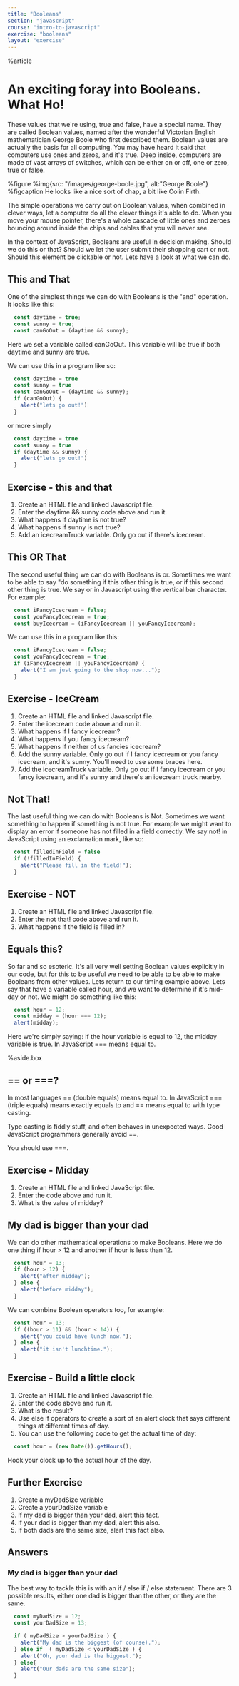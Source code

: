 ```yaml
---
title: "Booleans"
section: "javascript"
course: "intro-to-javascript"
exercise: "booleans"
layout: "exercise"
---
```


%article


# An exciting foray into Booleans. What Ho!

These values that we're using, true and false, have a special name. They are called Boolean values, named after the wonderful Victorian English mathematician George Boole who first described them. Boolean values are actually the basis for all computing. You may have heard it said that computers use ones and zeros, and it's true. Deep inside, computers are made of vast arrays of switches, which can be either on or off, one or zero, true or false.

%figure
%img{src: "/images/george-boole.jpg", alt:"George Boole"}
%figcaption
He looks like a nice sort of chap, a bit like Colin Firth.



The simple operations we carry out on Boolean values, when combined in clever ways, let a computer do all the clever things it's able to do. When you move your mouse pointer, there's a whole cascade of little ones and zeroes bouncing around inside the chips and cables that you will never see.

In the context of JavaScript, Booleans are useful in decision making. Should we do this or that? Should we let the user submit their shopping cart or not. Should this element be clickable or not. Lets have a look at what we can do.



## This and That ##

One of the simplest things we can do with Booleans is the "and" operation. It looks like this:


```js
  const daytime = true;
  const sunny = true;
  const canGoOut = (daytime && sunny);
```





Here we set a variable called canGoOut. This variable will be true if both daytime and sunny are true.

We can use this in a program like so:



```js
  const daytime = true
  const sunny = true
  const canGoOut = (daytime && sunny);
  if (canGoOut) {
    alert("lets go out!")
  }
```





or more simply


```js
  const daytime = true
  const sunny = true
  if (daytime && sunny) {
    alert("lets go out!")
  }
```








## Exercise - this and that

1. Create an HTML file and linked Javascript file.
2. Enter the daytime && sunny code above and run it.
3. What happens if daytime is not true?
4. What happens if sunny is not true?
5. Add an icecreamTruck variable. Only go out if there's icecream.






## This OR That ##

The second useful thing we can do with Booleans is or. Sometimes we want to be able to say "do something if this other thing is true, or if this second other thing is true. We say or in Javascript using the vertical bar character. For example:


```js
  const iFancyIcecream = false;
  const youFancyIcecream = true;
  const buyIcecream = (iFancyIcecream || youFancyIcecream);
```





We can use this in a program like this:


```js
  const iFancyIcecream = false;
  const youFancyIcecream = true;
  if (iFancyIcecream || youFancyIcecream) {
    alert("I am just going to the shop now...");
  }
```








## Exercise - IceCream

1. Create an HTML file and linked Javascript file.
2. Enter the icecream code above and run it.
3. What happens if I fancy icecream?
4. What happens if you fancy icecream?
5. What happens if neither of us fancies icecream?
6. Add the sunny variable. Only go out if I fancy icecream or you fancy icecream, and it's sunny. You'll need to use some braces here.
7. Add the icecreamTruck variable. Only go out if I fancy icecream or you fancy icecream, and it's sunny and there's an icecream truck nearby.




## Not That! ##

The last useful thing we can do with Booleans is Not. Sometimes we want something to happen if something is not true. For example we might want to display an error if someone has not filled in a field correctly. We say not! in JavaScript using an exclamation mark, like so:

```js
  const filledInField = false
  if (!filledInField) {
    alert("Please fill in the field!");
  }
```








## Exercise - NOT

1. Create an HTML file and linked Javascript file.
2. Enter the not that! code above and run it.
3. What happens if the field is filled in?




## Equals this?

So far and so esoteric. It's all very well setting Boolean values explicitly in our code, but for this to be useful we need to be able to be able to make Booleans from other values. Lets return to our timing example above. Lets say that have a variable called hour, and we want to determine if it's mid-day or not. We might do something like this:

```js
  const hour = 12;
  const midday = (hour === 12);
  alert(midday);
```





Here we're simply saying: if the hour variable is equal to 12, the midday variable is true. In JavaScript === means equal to.

%aside.box

## == or ===?
In most languages == (double equals) means equal to. In JavaScript === (triple equals) means exactly equals to and == means equal to with type casting.

Type casting is fiddly stuff, and often behaves in unexpected ways. Good JavaScript programmers generally avoid ==.

You should use ===.






## Exercise - Midday

1. Create an HTML file and linked JavaScript file.
2. Enter the code above and run it.
3. What is the value of midday?




## My dad is bigger than your dad ##

We can do other mathematical operations to make Booleans. Here we do one thing if hour > 12 and another if hour is less than 12.


```js
  const hour = 13;
  if (hour > 12) {
    alert("after midday");
  } else {
    alert("before midday");
  }
```





We can combine Boolean operators too, for example:


```js
  const hour = 13;
  if ((hour > 11) && (hour < 14)) {
    alert("you could have lunch now.");
  } else {
    alert("it isn't lunchtime.");
  }
```








## Exercise - Build a little clock

1. Create an HTML file and linked Javascript file.
2. Enter the code above and run it.
3. What is the result?
4. Use else if operators to create a sort of an alert clock that says different things at different times of day.
5. You can use the following code to get the actual time of day:

```js
  const hour = (new Date()).getHours();
```





Hook your clock up to the actual hour of the day.



## Further Exercise

1. Create a myDadSize variable
2. Create a yourDadSize variable
3. If my dad is bigger than your dad, alert this fact.
4. If your dad is bigger than my dad, alert this also.
5. If both dads are the same size, alert this fact also.




## Answers ##

### My dad is bigger than your dad ###

The best way to tackle this is with an if / else if / else statement. There are 3 possible results, either one dad is bigger than the other, or they are the same.


```js
  const myDadSize = 12;
  const yourDadSize = 13;

  if ( myDadSize > yourDadSize ) {
    alert("My dad is the biggest (of course).");
  } else if  ( myDadSize < yourDadSize ) {
    alert("Oh, your dad is the biggest.");
  } else{
    alert("Our dads are the same size");
  }
```




